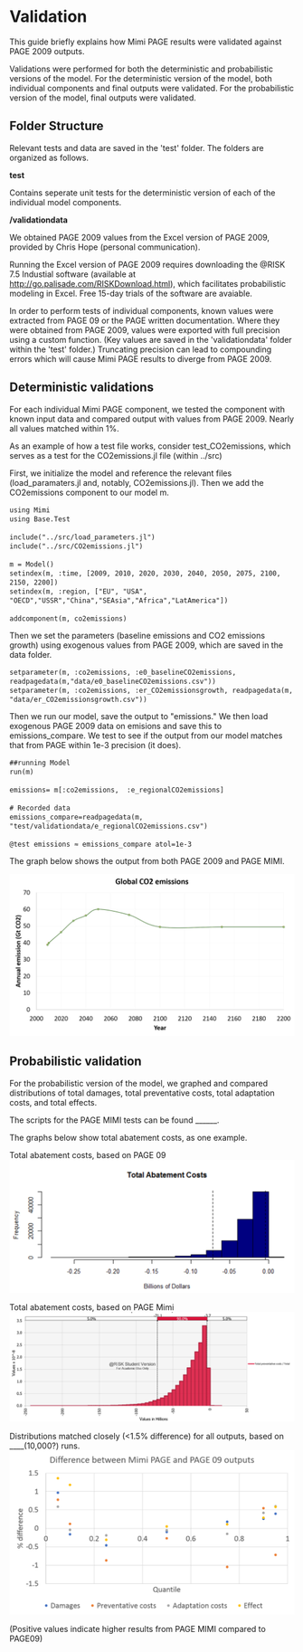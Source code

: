 # Validation

This guide briefly explains how Mimi PAGE results were validated against PAGE 2009 outputs.

Validations were performed for both the deterministic and probabilistic versions of the model. For the deterministic version of the model, both individual components and final outputs were validated. For the probabilistic version of the model, final outputs were validated.

## Folder Structure

Relevant tests and data are saved in the 'test' folder. The folders are organized as follows.

**test**

Contains seperate unit tests for the deterministic version of each of the individual model components.

**/validationdata**

We obtained PAGE 2009 values from the Excel version of PAGE 2009, provided by Chris Hope (personal communication).

Running the Excel version of PAGE 2009 requires downloading the @RISK 7.5 Industial software (available at http://go.palisade.com/RISKDownload.html), which facilitates probabilistic modeling in Excel. Free 15-day trials of the software are avaiable.

In order to perform tests of individual components, known values were extracted from PAGE 09 or the PAGE written documentation. Where they were obtained from PAGE 2009, values were exported with full precision using a custom function. (Key values are saved in the 'validationdata' folder within the 'test' folder.) Truncating precision can lead to compounding errors which will cause Mimi PAGE results to diverge from PAGE 2009.


## Deterministic validations

For each individual Mimi PAGE component, we tested the component with known input data and compared output with values from PAGE 2009. Nearly all values matched within 1%.

As an example of how a test file works, consider test_CO2emissions, which serves as a test for the CO2emissions.jl file (within ../src)

First, we initialize the model and reference the relevant files (load_paramaters.jl and, notably, CO2emissions.jl). Then we add the CO2emissions component to our model m.

```
using Mimi
using Base.Test

include("../src/load_parameters.jl")
include("../src/CO2emissions.jl")

m = Model()
setindex(m, :time, [2009, 2010, 2020, 2030, 2040, 2050, 2075, 2100, 2150, 2200])
setindex(m, :region, ["EU", "USA", "OECD","USSR","China","SEAsia","Africa","LatAmerica"])

addcomponent(m, co2emissions)
```

Then we set the parameters (baseline emissions and CO2 emissions growth) using exogenous values from PAGE 2009, which are saved in the data folder.
```
setparameter(m, :co2emissions, :e0_baselineCO2emissions, readpagedata(m,"data/e0_baselineCO2emissions.csv"))
setparameter(m, :co2emissions, :er_CO2emissionsgrowth, readpagedata(m, "data/er_CO2emissionsgrowth.csv"))
```

Then we run our model, save the output to "emissions." We then load exogenous PAGE 2009 data on emisions and save this to emissions_compare. We test to see if the output from our model matches that from PAGE within 1e-3 precision (it does).
```
##running Model
run(m)

emissions= m[:co2emissions,  :e_regionalCO2emissions]

# Recorded data
emissions_compare=readpagedata(m, "test/validationdata/e_regionalCO2emissions.csv")

@test emissions ≈ emissions_compare atol=1e-3

```
The graph below shows the output from both PAGE 2009 and PAGE MIMI.

![CO2graph](assets/co2graph.png)



## Probabilistic validation

For the probabilistic version of the model, we graphed and compared distributions of total damages, total preventative costs, total adaptation costs, and total effects.  

The scripts for the PAGE MIMI tests can be found ______.

The graphs below show total abatement costs, as one example.

Total abatement costs, based on PAGE 09
![abatement_PAGE09](assets/abatement_page09.png)

Total abatement costs, based on PAGE Mimi
![abatement_MIMI](assets/abatement_mimi.png)


Distributions matched closely (<1.5% difference) for all outputs, based on ____(10,000?) runs.
![outputs](assets/probabilistic.png)


(Positive values indicate higher results from PAGE MIMI compared to PAGE09)
